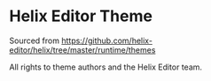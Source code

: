 # Helix Editor Theme

Sourced from https://github.com/helix-editor/helix/tree/master/runtime/themes

All rights to theme authors and the Helix Editor team.
